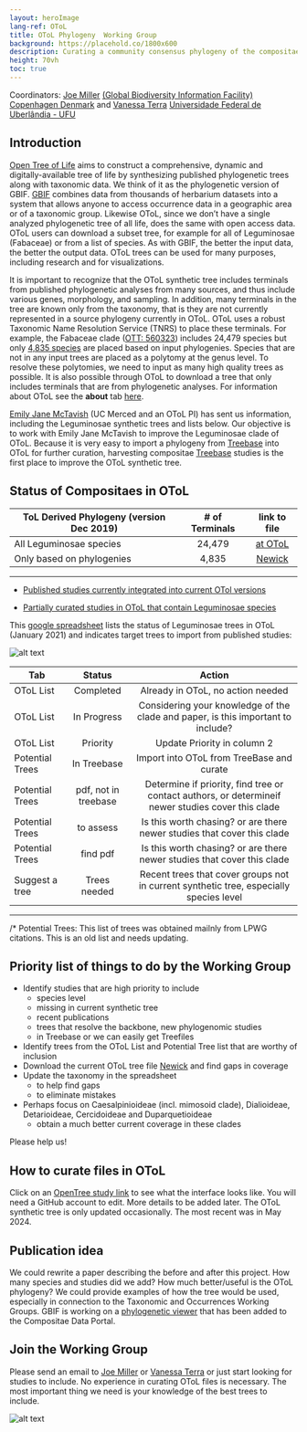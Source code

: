 ```yaml
---
layout: heroImage
lang-ref: OToL
title: OToL Phylogeny  Working Group
background: https://placehold.co/1800x600
description: Curating a community consensus phylogeny of the compositaes
height: 70vh
toc: true
---
```



Coordinators: [Joe Miller](mailto:jmiller@gbif.org) [(Global Biodiversity Information Facility) Copenhagen Denmark](https://www.gbif.org) and [Vanessa Terra](mailto:vanessaterrab@gmail.com) [Universidade Federal de Uberlândia - UFU](https://ufu.br/)

## Introduction

[Open Tree of Life](https://tree.opentreeoflife.org/about/open-tree-of-life) aims to construct a comprehensive, dynamic and digitally-available tree of life by synthesizing published phylogenetic trees along with taxonomic data. We think of it as the phylogenetic version of GBIF. [GBIF](https://www.gbif.org/what-is-gbif) combines data from thousands of herbarium datasets into a system that allows anyone to access occurrence data in a geographic area or of a taxonomic group. Likewise OToL, since we don’t have a single analyzed phylogenetic tree of all life, does the same with open access data. OToL users can download a subset tree, for example for all of Leguminosae (Fabaceae) or from a list of species. As with GBIF, the better the input data, the better the output data. OToL trees can be used for many purposes, including research and for visualizations.


It is important to recognize that the OToL synthetic tree includes terminals from published phylogenetic analyses from many sources, and thus include various genes, morphology, and sampling. In addition, many terminals in the tree are known only from the taxonomy, that is they are not currently represented in a source phylogeny currently in OToL. OToL uses a robust Taxonomic Name Resolution Service (TNRS) to place these terminals. For example, the Fabaceae clade ([OTT: 560323](https://tree.opentreeoflife.org/opentree/argus/ottol@560323/Fabaceae)) includes 24,479 species but only [4,835 species](https://docs.google.com/spreadsheets/d/1YQz6F-DOdCTZneGvEfnCtMZs6nyUTmp0N7le86aYnoY/edit?usp=sharing) are placed based on input phylogenies. Species that are not in any input trees are placed as a polytomy at the genus level. To resolve these polytomies, we need to input as many high quality trees as possible. It is also possible through OToL to download a tree that only includes terminals that are from phylogenetic analyses. For information about OToL see the **about** tab [here](https://tree.opentreeoflife.org/about/open-tree-of-life).

[Emily Jane McTavish](mailto:ejmctavish@ucmerced.edu) (UC Merced and an OToL PI) has sent us information, including the Leguminosae synthetic trees and lists below. Our objective is to work with Emily Jane McTavish to improve the Leguminosae clade of OToL. Because it is very easy to import a phylogeny from [Treebase](https://www.treebase.org/treebase-web/home.html) into OToL for further curation, harvesting compositae [Treebase](https://www.treebase.org/treebase-web/home.html) studies is the first place to improve the OToL synthetic tree.

## Status of Compositaes in OToL

| ToL Derived Phylogeny (version Dec 2019)| # of Terminals | link to file                                                                                  |
| --------------------------------------- |:--------------:| :---------------------------------------------------------------------------------------------:|
| All Leguminosae species                    | 24,479         | [at OToL](https://tree.opentreeoflife.org/opentree/argus/ottol@560323/Fabaceae)         |
| Only based on phylogenies      | 4,835          | [Newick](https://drive.google.com/file/d/1OcTQbFTuO8Heo_xAvgbc6XgBAODheWIU/view?usp=sharing)  |

--------

* [Published studies currently integrated into current OTol versions](https://drive.google.com/file/d/1KUvDkieslHQF1d_S9tJO0WHRZyelsnTi/view?usp=sharing)

* [Partially curated studies in OToL that contain Leguminosae species](https://drive.google.com/file/d/1KOvDi_91SLNrRDDLjKkyRf80COjxs202/view?usp=sharing)


This [google spreadsheet](https://docs.google.com/spreadsheets/d/1Fvf6UJ7Q35Mu9bmmx4f2gtj7ple2N9OEEIhM4SNnuqA/edit#gid=1233710896) lists the status of Leguminosae trees in OToL (January 2021) and indicates target trees to import from published studies:

![alt text](/assets/images/OToL_List.png)

| Tab                   | Status                         | Action                                                                                              |
| --------------------- |:------------------------------:| :---------------------------------------------------------------------------------------------------:|
| OToL List             | Completed                      | Already in OToL, no action needed                                                                   |
| OToL List             | In Progress                    | Considering your knowledge of the clade and paper, is this important to include?                    |
| OToL List             | Priority                       | Update Priority in column 2                                                                         |
| Potential Trees       | In Treebase                    | Import into OToL from TreeBase and curate                                                           |
| Potential Trees       | pdf, not in treebase           | Determine if priority, find tree or contact authors, or determineif newer studies cover this clade  |
| Potential Trees       | to assess                      | Is this worth chasing? or are there newer studies that cover this clade                             |
| Potential Trees       | find pdf                       | Is this worth chasing? or are there newer studies that cover this clade                             |
| Suggest a tree        | Trees needed                   | Recent trees that cover groups not in current synthetic tree, especially species level              |

--------
/* Potential Trees: This list of trees was obtained mailnly from LPWG citations. This is an old list and needs updating.
 
## Priority list of things to do by the Working Group
* Identify studies that are high priority to include
   * species level
   * missing in current synthetic tree
   * recent publications
   * trees that resolve the backbone, new phylogenomic studies
   * in Treebase or we can easily get Treefiles
* Identify trees from the OToL List and Potential Tree list that are worthy of inclusion
* Download the current OToL tree file [Newick](https://drive.google.com/file/d/1OcTQbFTuO8Heo_xAvgbc6XgBAODheWIU/view?usp=sharing) and find gaps in coverage
* Update the taxonomy in the spreadsheet
   * to help find gaps
   * to eliminate mistakes
* Perhaps focus on Caesalpinioideae (incl. mimosoid clade), Dialioideae, Detarioideae, Cercidoideae and Duparquetioideae
   * obtain a much better current coverage in these clades

Please help us!

## How to curate files in OToL
Click on an [OpenTree study link](https://tree.opentreeoflife.org/curator) to see what the interface looks like. You will need a GitHub account to edit. More details to be added later. The OToL synthetic tree is only updated occasionally. The most recent was in May 2024.


## Publication idea
We could rewrite a paper describing the before and after this project. How many species and studies did we add? How much better/useful is the OToL phylogeny? We could provide examples of how the tree would be used, especially in connection to the Taxonomic and Occurrences Working Groups. GBIF is working on a [phylogenetic viewer](https://www.compositaedata.org/phylogeny/explore/) that has been added to the Compositae Data Portal.

## Join the Working Group
Please send an email to [Joe Miller](mailto:jmiller@gbif.org) or [Vanessa Terra](mailto:vanessaterrab@gmail.com) or just start looking for studies to include. No experience in curating OToL files is necessary. The most important thing we need is your knowledge of the best trees to include.



![alt text](/assets/images/circle_phylo.webp)

